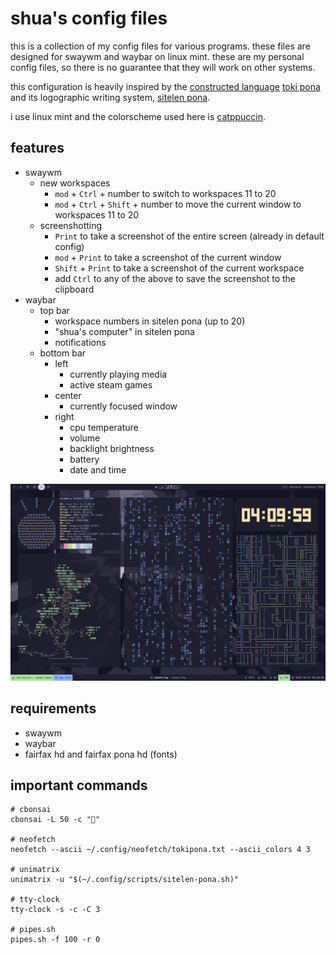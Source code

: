 # shua's config files

this is a collection of my config files for various programs. these files are designed for swaywm and waybar on linux mint. these are my personal config files, so there is no guarantee that they will work on other systems.

this configuration is heavily inspired by the [constructed language](https://conlang.org) [toki pona](https://tokipona.org) and its logographic writing system, [sitelen pona](https://sona.pona.la/wiki/sitelen_pona).

i use linux mint and the colorscheme used here is [catppuccin](https://github.com/catppuccin/catppuccin).

## features
- swaywm
    - new workspaces
        - `mod` + `Ctrl` + number to switch to workspaces 11 to 20
        - `mod` + `Ctrl` + `Shift` + number to move the current window to workspaces 11 to 20
    - screenshotting
        - `Print` to take a screenshot of the entire screen (already in default config)
        - `mod` + `Print` to take a screenshot of the current window
        - `Shift` + `Print` to take a screenshot of the current workspace
        - add `Ctrl` to any of the above to save the screenshot to the clipboard
- waybar
    - top bar
        - workspace numbers in sitelen pona (up to 20)
        - "shua's computer" in sitelen pona
        - notifications
    - bottom bar
        - left
            - currently playing media
            - active steam games
        - center
            - currently focused window
        - right
            - cpu temperature
            - volume
            - backlight brightness
            - battery
            - date and time

![sample image containing features described above](./sample.png)

## requirements
- swaywm
- waybar
- fairfax hd and fairfax pona hd (fonts)

## important commands
```
# cbonsai 
cbonsai -L 50 -c "󱤗"

# neofetch
neofetch --ascii ~/.config/neofetch/tokipona.txt --ascii_colors 4 3

# unimatrix
unimatrix -u "$(~/.config/scripts/sitelen-pona.sh)"

# tty-clock
tty-clock -s -c -C 3

# pipes.sh
pipes.sh -f 100 -r 0
```
